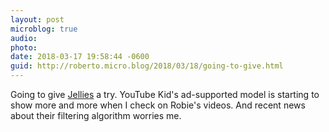 ```yaml
---
layout: post
microblog: true
audio: 
photo: 
date: 2018-03-17 19:58:44 -0600
guid: http://roberto.micro.blog/2018/03/18/going-to-give.html
---
```

Going to give [Jellies](http://jelliesapp.com/) a try. YouTube Kid's ad-supported model is starting to show more and more when I check on Robie's videos. And recent news about their filtering algorithm worries me.
